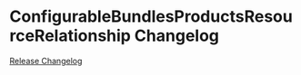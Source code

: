 # ConfigurableBundlesProductsResourceRelationship Changelog

[Release Changelog](https://github.com/spryker/configurable-bundles-products-resource-relationship/releases)
